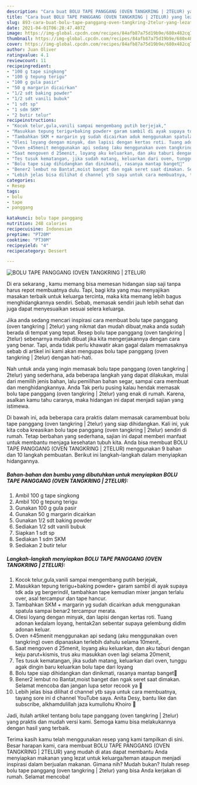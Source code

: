 ```yaml
---
description: "Cara buat BOLU TAPE PANGGANG (OVEN TANGKRING | 2TELUR) yang lezat Untuk Jualan"
title: "Cara buat BOLU TAPE PANGGANG (OVEN TANGKRING | 2TELUR) yang lezat Untuk Jualan"
slug: 893-cara-buat-bolu-tape-panggang-oven-tangkring-2telur-yang-lezat-untuk-jualan
date: 2021-04-01T06:28:47.407Z
image: https://img-global.cpcdn.com/recipes/84afb87a75d19b9e/680x482cq70/bolu-tape-panggang-oven-tangkring-2telur-foto-resep-utama.jpg
thumbnail: https://img-global.cpcdn.com/recipes/84afb87a75d19b9e/680x482cq70/bolu-tape-panggang-oven-tangkring-2telur-foto-resep-utama.jpg
cover: https://img-global.cpcdn.com/recipes/84afb87a75d19b9e/680x482cq70/bolu-tape-panggang-oven-tangkring-2telur-foto-resep-utama.jpg
author: Juan Oliver
ratingvalue: 4.1
reviewcount: 11
recipeingredient:
- "100 g tape singkong"
- "100 g tepung terigu"
- "100 g gula pasir"
- "50 g margarin dicairkan"
- "1/2 sdt baking powder"
- "1/2 sdt vanili bubuk"
- "1 sdt sp"
- "1 sdm SKM"
- "2 butir telur"
recipeinstructions:
- "Kocok telur,gula,vanili sampai mengembang putih berjejak,"
- "Masukkan tepung terigu+baking powder+ garam sambil di ayak supaya tdk ada yg bergerindil, tambahkan tape kemudian mixer jangan terlalu over, asal tercampur dan tape hancur."
- "Tambahkan SKM + margarin yg sudah dicairkan aduk menggunakan spatula sampai benar2 tercampur merata."
- "Olesi loyang dengan minyak, dan lapisi dengan kertas roti. Tuang adonan kedalam loyang, hentak2an sebentar supaya gelembung didlm adonan keluar."
- "Oven ±45menit menggunakan api sedang (aku menggunakan oven tangkring) oven dipanaskan terlebih dahulu selama 10menit,."
- "Saat mengoven d 25menit, loyang aku keluarkan, dan aku taburi dengan keju parut+kismis, trus aku masukkan oven lagi selama 20menit,"
- "Tes tusuk kematangan, jika sudah matang, keluarkan dari oven, tunggu agak dingin baru keluarkan bolu tape dari loyang"
- "Bolu tape siap dihidangkan dan dinikmati, rasanya mantap banget🤤"
- "Bener2 lembut no Bantat,moist banget dan ngak seret saat dimakan. Selamat mencoba dan jangan lupa setor recook ya 🤗"
- "Lebih jelas bisa dilihat d channel ytb saya untuk cara membuatnya, tayang sore ini d channel YouTube saya. Anita Desy, bantu like dan subscribe, alkhamdulillah jaza kumullohu Khoiro 🤗"
categories:
- Resep
tags:
- bolu
- tape
- panggang

katakunci: bolu tape panggang 
nutrition: 248 calories
recipecuisine: Indonesian
preptime: "PT20M"
cooktime: "PT30M"
recipeyield: "4"
recipecategory: Dessert

---
```



![BOLU TAPE PANGGANG (OVEN TANGKRING | 2TELUR)](https://img-global.cpcdn.com/recipes/84afb87a75d19b9e/680x482cq70/bolu-tape-panggang-oven-tangkring-2telur-foto-resep-utama.jpg)

Di era  sekarang , kamu memang bisa memesan hidangan siap saji tanpa harus repot membuatnya dulu. Tapi, bagi kita yang mau menyajikan masakan terbaik untuk keluarga tercinta, maka kita memang lebih bagus menghidangkannya sendiri. Sebab, memasak sendiri jauh lebih sehat dan juga dapat menyesuaikan sesuai selera keluarga.

Jika anda sedang mencari inspirasi cara membuat bolu tape panggang (oven tangkring | 2telur) yang nikmat dan mudah dibuat,maka anda sudah berada di tempat yang tepat. Resep bolu tape panggang (oven tangkring | 2telur)  sebenarnya mudah dibuat jika kita mengerjakannya dengan cara yang benar. Tapi, anda tidak perlu khawatir akan gagal dalam memasaknya 
sebab di artikel ini kami akan mengupas bolu tape panggang (oven tangkring | 2telur) dengan hati-hati.  



Nah untuk anda yang ingin memasak bolu tape panggang (oven tangkring | 2telur) yang sederhana, ada beberapa langkah yang dapat dilakukan, mulai dari memilih jenis bahan, lalu pemilihan bahan segar, sampai cara membuat dan menghidangkannya. Anda Tak perlu pusing kalau hendak memasak bolu tape panggang (oven tangkring | 2telur) yang enak di rumah. Karena, asalkan kamu  tahu caranya, maka hidangan ini dapat menjadi sajian yang istimewa.

Di bawah ini, ada beberapa cara praktis  dalam memasak caramembuat bolu tape panggang (oven tangkring | 2telur) yang siap dihidangkan. Kali ini, yuk kita coba kreasikan bolu tape panggang (oven tangkring | 2telur) sendiri di rumah. Tetap berbahan yang sederhana, sajian ini dapat memberi manfaat untuk membantu menjaga kesehatan tubuh kita. Anda bisa membuat BOLU TAPE PANGGANG (OVEN TANGKRING | 2TELUR) menggunakan 9 bahan dan 10 langkah pembuatan. Berikut ini langkah-langkah dalam menyiapkan hidangannya.

<!--inarticleads1-->

##### Bahan-bahan dan bumbu yang dibutuhkan untuk menyiapkan BOLU TAPE PANGGANG (OVEN TANGKRING | 2TELUR):

1. Ambil 100 g tape singkong
1. Ambil 100 g tepung terigu
1. Gunakan 100 g gula pasir
1. Gunakan 50 g margarin dicairkan
1. Gunakan 1/2 sdt baking powder
1. Sediakan 1/2 sdt vanili bubuk
1. Siapkan 1 sdt sp
1. Sediakan 1 sdm SKM
1. Sediakan 2 butir telur




<!--inarticleads2-->

##### Langkah-langkah menyiapkan BOLU TAPE PANGGANG (OVEN TANGKRING | 2TELUR):

1. Kocok telur,gula,vanili sampai mengembang putih berjejak,
1. Masukkan tepung terigu+baking powder+ garam sambil di ayak supaya tdk ada yg bergerindil, tambahkan tape kemudian mixer jangan terlalu over, asal tercampur dan tape hancur.
1. Tambahkan SKM + margarin yg sudah dicairkan aduk menggunakan spatula sampai benar2 tercampur merata.
1. Olesi loyang dengan minyak, dan lapisi dengan kertas roti. Tuang adonan kedalam loyang, hentak2an sebentar supaya gelembung didlm adonan keluar.
1. Oven ±45menit menggunakan api sedang (aku menggunakan oven tangkring) oven dipanaskan terlebih dahulu selama 10menit,.
1. Saat mengoven d 25menit, loyang aku keluarkan, dan aku taburi dengan keju parut+kismis, trus aku masukkan oven lagi selama 20menit,
1. Tes tusuk kematangan, jika sudah matang, keluarkan dari oven, tunggu agak dingin baru keluarkan bolu tape dari loyang
1. Bolu tape siap dihidangkan dan dinikmati, rasanya mantap banget🤤
1. Bener2 lembut no Bantat,moist banget dan ngak seret saat dimakan. Selamat mencoba dan jangan lupa setor recook ya 🤗
1. Lebih jelas bisa dilihat d channel ytb saya untuk cara membuatnya, tayang sore ini d channel YouTube saya. Anita Desy, bantu like dan subscribe, alkhamdulillah jaza kumullohu Khoiro 🤗




Jadi, itulah artikel tentang  bolu tape panggang (oven tangkring | 2telur)  yang praktis dan mudah versi kami. Semoga kamu bisa melakukannya dengan hasil yang terbaik. 

Terima kasih kamu telah menggunakan resep yang kami tampilkan di sini. Besar harapan kami, cara membuat  BOLU TAPE PANGGANG (OVEN TANGKRING | 2TELUR) yang mudah di atas dapat membantu Anda menyiapkan makanan yang lezat untuk keluarga/teman ataupun menjadi inspirasi dalam berjualan makanan. Gimana nih? Mudah bukan? Itulah resep bolu tape panggang (oven tangkring | 2telur) yang bisa Anda kerjakan di rumah. Selamat mencoba!

